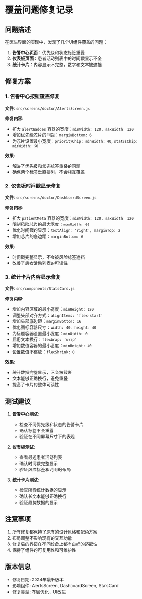 # 覆盖问题修复记录

## 问题描述
在医生界面的实现中，发现了几个UI组件覆盖的问题：

1. **告警中心页面**：优先级和状态标签重叠
2. **仪表板页面**：患者活动列表中的时间戳显示不全
3. **统计卡片**：内容显示不完整，数字和文本被遮挡

## 修复方案

### 1. 告警中心按钮覆盖修复

**文件**: `src/screens/doctor/AlertsScreen.js`

**修复内容**:
- 扩大 `alertBadges` 容器的宽度：`minWidth: 120, maxWidth: 120`
- 增加优先级芯片的间距：`marginBottom: 6`
- 为芯片设置最小宽度：`priorityChip: minWidth: 40`, `statusChip: minWidth: 50`

**效果**:
- 解决了优先级和状态标签重叠的问题
- 确保两个标签垂直排列，不会相互覆盖

### 2. 仪表板时间戳显示修复

**文件**: `src/screens/doctor/DashboardScreen.js`

**修复内容**:
- 扩大 `patientMeta` 容器的宽度：`minWidth: 120, maxWidth: 120`
- 限制风险芯片的最大宽度：`maxWidth: 60`
- 优化时间戳的显示：`textAlign: 'right', marginTop: 2`
- 增加芯片的底边距：`marginBottom: 6`

**效果**:
- 时间戳完整显示，不会被风险标签遮挡
- 改善了患者活动列表的可读性

### 3. 统计卡片内容显示修复

**文件**: `src/components/StatsCard.js`

**修复内容**:
- 增加内容区域的最小高度：`minHeight: 120`
- 调整头部对齐方式：`alignItems: 'flex-start'`
- 增加头部底边距：`marginBottom: 16`
- 优化图标容器尺寸：`width: 40, height: 40`
- 为标题容器设置最小宽度：`minWidth: 0`
- 启用文本换行：`flexWrap: 'wrap'`
- 增加数值容器的最小高度：`minHeight: 40`
- 设置数值不缩放：`flexShrink: 0`

**效果**:
- 统计数据完整显示，不会被截断
- 文本能够正确换行，避免重叠
- 提高了卡片的整体可读性

## 测试建议

1. **告警中心测试**:
   - 检查不同优先级和状态的告警卡片
   - 确认标签不会重叠
   - 验证在不同屏幕尺寸下的表现

2. **仪表板测试**:
   - 查看最近患者活动列表
   - 确认时间戳完整显示
   - 验证风险标签和时间的布局

3. **统计卡片测试**:
   - 检查所有统计数据的显示
   - 确认长文本能够正确换行
   - 验证趋势数据的显示

## 注意事项

1. 所有修复都保持了原有的设计风格和配色方案
2. 布局调整不影响现有的交互功能
3. 修复后的界面在不同设备上都有良好的适配性
4. 保持了组件的可复用性和可维护性

## 版本信息

- 修复日期: 2024年最新版本
- 影响组件: AlertsScreen, DashboardScreen, StatsCard
- 修复类型: 布局优化，UI改进 